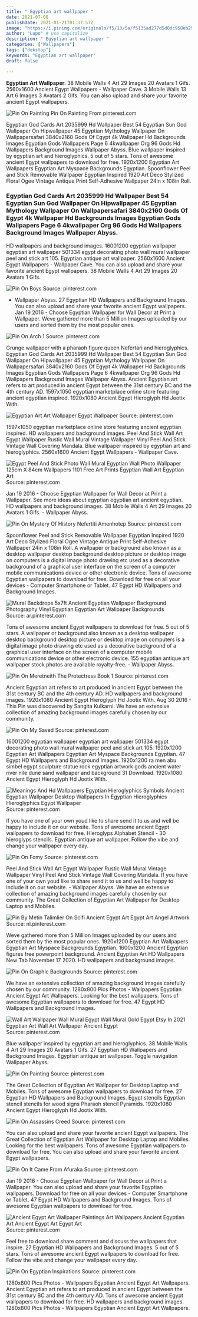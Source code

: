 ```yaml
---
title: " Egyptian art wallpaper "
date: 2021-07-08
publishDate: 2021-01-21T01:37:57Z
image: "https://i.pinimg.com/originals/f5/13/5a/f5135ad277d5d0dc958eb29f8f4d705d.jpg"
author: "Lupo" # use capitalize
description: " Egyptian art wallpaper "
categories: ["Wallpapers"]
tags: ["dekstop"]
keywords: "Egyptian art wallpaper"
draft: false

---
```



**Egyptian Art Wallpaper**. 38 Mobile Walls 4 Art 29 Images 20 Avatars 1 Gifs. 2560x1600 Ancient Egypt Wallpapers - Wallpaper Cave. 3 Mobile Walls 13 Art 6 Images 3 Avatars 2 Gifs. You can also upload and share your favorite ancient Egypt wallpapers.

![Pin On Painting](https://i.pinimg.com/originals/23/1b/8a/231b8a73bc042cb13eeec532c46e6a96.jpg "Pin On Painting")
Pin On Painting From pinterest.com


Egyptian God Cards Art 2035999 Hd Wallpaper Best 54 Egyptian Sun God Wallpaper On Hipwallpaper 45 Egyptian Mythology Wallpaper On Wallpapersafari 3840x2160 Gods Of Egypt 4k Wallpaper Hd Backgrounds Images Egyptian Gods Wallpapers Page 6 4kwallpaper Org 96 Gods Hd Wallpapers Background Images Wallpaper Abyss. Blue wallpaper inspired by egyptian art and hieroglyphics. 5 out of 5 stars. Tons of awesome ancient Egypt wallpapers to download for free. 1920x1200 Egyptian Art Wallpapers Egyptian Art Myspace Backgrounds Egyptian. Spoonflower Peel and Stick Removable Wallpaper Egyptian Inspired 1920 Art Deco Stylized Floral Ogee Vintage Antique Print Self-Adhesive Wallpaper 24in x 108in Roll.

### Egyptian God Cards Art 2035999 Hd Wallpaper Best 54 Egyptian Sun God Wallpaper On Hipwallpaper 45 Egyptian Mythology Wallpaper On Wallpapersafari 3840x2160 Gods Of Egypt 4k Wallpaper Hd Backgrounds Images Egyptian Gods Wallpapers Page 6 4kwallpaper Org 96 Gods Hd Wallpapers Background Images Wallpaper Abyss.

HD wallpapers and background images. 16001200 egyptian wallpaper egyptian art wallpaper 501334 egypt decorating photo wall mural wallpaper peel and stick art 105. Egyptian antique art wallpaper. 2560x1600 Ancient Egypt Wallpapers - Wallpaper Cave. You can also upload and share your favorite ancient Egypt wallpapers. 38 Mobile Walls 4 Art 29 Images 20 Avatars 1 Gifs.


![Pin On Boys](https://i.pinimg.com/736x/8c/e4/ec/8ce4ec05f8493ff35ecb821ab5280237.jpg "Pin On Boys")
Source: pinterest.com

- Wallpaper Abyss. 27 Egyptian HD Wallpapers and Background Images. You can also upload and share your favorite ancient Egypt wallpapers. Jan 19 2016 - Choose Egyptian Wallpaper for Wall Decor at Print a Wallpaper. Weve gathered more than 5 Million Images uploaded by our users and sorted them by the most popular ones.

![Pin On Arch 1](https://i.pinimg.com/originals/59/55/4d/59554ded3c08a116ebd5e151a665c951.jpg "Pin On Arch 1")
Source: pinterest.com

Grunge wallpaper with a pharaoh figure queen Nefertari and hieroglyphics. Egyptian God Cards Art 2035999 Hd Wallpaper Best 54 Egyptian Sun God Wallpaper On Hipwallpaper 45 Egyptian Mythology Wallpaper On Wallpapersafari 3840x2160 Gods Of Egypt 4k Wallpaper Hd Backgrounds Images Egyptian Gods Wallpapers Page 6 4kwallpaper Org 96 Gods Hd Wallpapers Background Images Wallpaper Abyss. Ancient Egyptian art refers to art produced in ancient Egypt between the 31st century BC and the 4th century AD. 1597x1050 egyptian marketplace online store featuring ancient egyptian inspired. 1920x1080 Ancient Egypt Hieroglyph Hd Jootix With.

![Egyptian Art Art Wallpaper Egypt Wallpaper](https://i.pinimg.com/originals/a8/d9/86/a8d986630d60d821ca6e26b01c13c8c9.jpg "Egyptian Art Art Wallpaper Egypt Wallpaper")
Source: pinterest.com

1597x1050 egyptian marketplace online store featuring ancient egyptian inspired. HD wallpapers and background images. Peel And Stick Wall Art Egypt Wallpaper Rustic Wall Mural Vintage Wallpaper Vinyl Peel And Stick Vintage Wall Covering Mandala. Blue wallpaper inspired by egyptian art and hieroglyphics. 2560x1600 Ancient Egypt Wallpapers - Wallpaper Cave.

![Egypt Peel And Stick Photo Wall Mural Egyptian Wall Photo Wallpaper 125cm X 84cm Wallpapers 1101 Free Art Prints Egyptian Wall Art Egyptian Art](https://i.pinimg.com/originals/72/75/fb/7275fb66c054408d68095db43baced26.jpg "Egypt Peel And Stick Photo Wall Mural Egyptian Wall Photo Wallpaper 125cm X 84cm Wallpapers 1101 Free Art Prints Egyptian Wall Art Egyptian Art")
Source: pinterest.com

Jan 19 2016 - Choose Egyptian Wallpaper for Wall Decor at Print a Wallpaper. See more ideas about egyptian egyptian art ancient egyptian. HD wallpapers and background images. 38 Mobile Walls 4 Art 29 Images 20 Avatars 1 Gifs. - Wallpaper Abyss.

![Pin On Mystery Of History Nefertiti Amenhotep](https://i.pinimg.com/originals/c2/a9/9b/c2a99b9d44c8288eb8d155474663988f.jpg "Pin On Mystery Of History Nefertiti Amenhotep")
Source: pinterest.com

Spoonflower Peel and Stick Removable Wallpaper Egyptian Inspired 1920 Art Deco Stylized Floral Ogee Vintage Antique Print Self-Adhesive Wallpaper 24in x 108in Roll. A wallpaper or background also known as a desktop wallpaper desktop background desktop picture or desktop image on computers is a digital image photo drawing etc used as a decorative background of a graphical user interface on the screen of a computer mobile communications device or other electronic device. Tons of awesome Egyptian wallpapers to download for free. Download for free on all your devices - Computer Smartphone or Tablet. 47 Egypt HD Wallpapers and Background Images.

![Mural Backdrops 5x7ft Ancient Egyptian Wallpaper Background Photography Vinyl Egyptian Egyptian Art Wallpaper Backgrounds](https://i.pinimg.com/originals/50/af/a5/50afa53263b84f5a0b44723033509096.jpg "Mural Backdrops 5x7ft Ancient Egyptian Wallpaper Background Photography Vinyl Egyptian Egyptian Art Wallpaper Backgrounds")
Source: ar.pinterest.com

Tons of awesome ancient Egypt wallpapers to download for free. 5 out of 5 stars. A wallpaper or background also known as a desktop wallpaper desktop background desktop picture or desktop image on computers is a digital image photo drawing etc used as a decorative background of a graphical user interface on the screen of a computer mobile communications device or other electronic device. 155 egyptian antique art wallpaper stock photos are available royalty-free. - Wallpaper Abyss.

![Pin On Meretneith The Protectress Book 1](https://i.pinimg.com/originals/a6/c5/12/a6c5125f30297deee22a52ce98e4e6cf.jpg "Pin On Meretneith The Protectress Book 1")
Source: pinterest.com

Ancient Egyptian art refers to art produced in ancient Egypt between the 31st century BC and the 4th century AD. HD wallpapers and background images. 1920x1080 Ancient Egypt Hieroglyph Hd Jootix With. Aug 30 2016 - This Pin was discovered by Sangita Kulkarni. We have an extensive collection of amazing background images carefully chosen by our community.

![Pin On My Saved](https://i.pinimg.com/originals/3e/38/60/3e38608618000561f888031e81ebbc2f.jpg "Pin On My Saved")
Source: pinterest.com

16001200 egyptian wallpaper egyptian art wallpaper 501334 egypt decorating photo wall mural wallpaper peel and stick art 105. 1920x1200 Egyptian Art Wallpapers Egyptian Art Myspace Backgrounds Egyptian. 47 Egypt HD Wallpapers and Background Images. 1920x1200 ra men abu simbel egypt sculpture statue rock egyptian artwork gods ancient water river nile dune sand wallpaper and background 31 Download. 1920x1080 Ancient Egypt Hieroglyph Hd Jootix With.

![Meanings And Hd Wallpapers Egyptian Hieroglyphics Symbols Ancient Egyptian Wallpaper Desktop Wallpapers In Egyptian Hieroglyphics Hieroglyphics Egypt Wallpaper](https://i.pinimg.com/originals/c2/4f/0d/c24f0db9d8cb444e5f789c059e6232f1.jpg "Meanings And Hd Wallpapers Egyptian Hieroglyphics Symbols Ancient Egyptian Wallpaper Desktop Wallpapers In Egyptian Hieroglyphics Hieroglyphics Egypt Wallpaper")
Source: pinterest.com

If you have one of your own youd like to share send it to us and well be happy to include it on our website. Tons of awesome ancient Egypt wallpapers to download for free. Hieroglyps Alphabet Stencil - 30 hieroglyps stencils. Egyptian antique art wallpaper. Follow the vibe and change your wallpaper every day.

![Pin On Fomy](https://i.pinimg.com/originals/4e/5d/d8/4e5dd875d68163b4fa5471955a43a2de.jpg "Pin On Fomy")
Source: pinterest.com

Peel And Stick Wall Art Egypt Wallpaper Rustic Wall Mural Vintage Wallpaper Vinyl Peel And Stick Vintage Wall Covering Mandala. If you have one of your own youd like to share send it to us and well be happy to include it on our website. - Wallpaper Abyss. We have an extensive collection of amazing background images carefully chosen by our community. The Great Collection of Egyptian Art Wallpaper for Desktop Laptop and Mobiles.

![Pin By Metin Talimlier On Scifi Ancient Egypt Art Egypt Art Angel Artwork](https://i.pinimg.com/736x/25/90/3a/25903a189945cf340690a9ff9b3830b8.jpg "Pin By Metin Talimlier On Scifi Ancient Egypt Art Egypt Art Angel Artwork")
Source: nl.pinterest.com

Weve gathered more than 5 Million Images uploaded by our users and sorted them by the most popular ones. 1920x1200 Egyptian Art Wallpapers Egyptian Art Myspace Backgrounds Egyptian. 1600x1200 Ancient Egyptian figures free powerpoint background. Ancient Egyptian Art HD Wallpapers New Tab November 17 2020. HD wallpapers and background images.

![Pin On Graphic Backgrounds](https://i.pinimg.com/originals/64/b0/fc/64b0fc0304b3716275317f1752837371.jpg "Pin On Graphic Backgrounds")
Source: pinterest.com

We have an extensive collection of amazing background images carefully chosen by our community. 1280x800 Pics Photos - Wallpapers Egyptian Ancient Egypt Art Wallpapers. Looking for the best wallpapers. Tons of awesome Egyptian wallpapers to download for free. 47 Egypt HD Wallpapers and Background Images.

![Wall Art Wallpaper Wall Mural Egypt Wall Mural Gold Egypt Etsy In 2021 Egyptian Art Wall Art Wallpaper Ancient Egypt](https://i.pinimg.com/originals/67/89/7e/67897e5f2121ca1b6c75129ebc08537f.jpg "Wall Art Wallpaper Wall Mural Egypt Wall Mural Gold Egypt Etsy In 2021 Egyptian Art Wall Art Wallpaper Ancient Egypt")
Source: pinterest.com

Blue wallpaper inspired by egyptian art and hieroglyphics. 38 Mobile Walls 4 Art 29 Images 20 Avatars 1 Gifs. 27 Egyptian HD Wallpapers and Background Images. Egyptian antique art wallpaper. Toggle navigation Wallpaper Abyss.

![Pin On Painting](https://i.pinimg.com/originals/23/1b/8a/231b8a73bc042cb13eeec532c46e6a96.jpg "Pin On Painting")
Source: pinterest.com

The Great Collection of Egyptian Art Wallpaper for Desktop Laptop and Mobiles. Tons of awesome Egyptian wallpapers to download for free. 27 Egyptian HD Wallpapers and Background Images. Egypt stencils Egyptian stencil stencils for wood signs Pharaoh stencil Pyramids. 1920x1080 Ancient Egypt Hieroglyph Hd Jootix With.

![Pin On Assassins Creed](https://i.pinimg.com/564x/6e/cc/f9/6eccf9441727c27ff7b47992dd72d9ff.jpg "Pin On Assassins Creed")
Source: pinterest.com

You can also upload and share your favorite ancient Egypt wallpapers. The Great Collection of Egyptian Art Wallpaper for Desktop Laptop and Mobiles. Looking for the best wallpapers. Tons of awesome Egyptian wallpapers to download for free. You can also upload and share your favorite ancient Egypt wallpapers.

![Pin On It Came From Afuraka](https://i.pinimg.com/originals/8d/80/75/8d80751d1ad93e8719bf6c1c6e50ea64.jpg "Pin On It Came From Afuraka")
Source: pinterest.com

Jan 19 2016 - Choose Egyptian Wallpaper for Wall Decor at Print a Wallpaper. You can also upload and share your favorite Egyptian wallpapers. Download for free on all your devices - Computer Smartphone or Tablet. 47 Egypt HD Wallpapers and Background Images. Tons of awesome Egyptian wallpapers to download for free.

![Ancient Egypt Art Wallpaper Paintings Art Wallpapers Ancient Egyptian Art Ancient Egypt Art Egypt Art](https://i.pinimg.com/originals/87/07/42/8707426558926aaee6da2581eba55e2c.jpg "Ancient Egypt Art Wallpaper Paintings Art Wallpapers Ancient Egyptian Art Ancient Egypt Art Egypt Art")
Source: pinterest.com

Feel free to download share comment and discuss the wallpapers that inspire. 27 Egyptian HD Wallpapers and Background Images. 5 out of 5 stars. Tons of awesome ancient Egypt wallpapers to download for free. Follow the vibe and change your wallpaper every day.

![Pin On Egyptian Inspirations](https://i.pinimg.com/originals/f5/13/5a/f5135ad277d5d0dc958eb29f8f4d705d.jpg "Pin On Egyptian Inspirations")
Source: pinterest.com

1280x800 Pics Photos - Wallpapers Egyptian Ancient Egypt Art Wallpapers. Ancient Egyptian art refers to art produced in ancient Egypt between the 31st century BC and the 4th century AD. Tons of awesome ancient Egypt wallpapers to download for free. HD wallpapers and background images. 1280x800 Pics Photos - Wallpapers Egyptian Ancient Egypt Art Wallpapers.

